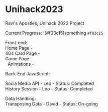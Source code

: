 # Unihack2023
Ravi's Apostles, Unihack 2023 Project

Current Progress:
![#f03c15]something `#f03c15`

Front-end: <br />
Home Page - <br />
404 Card Page - <br />
Game Page - <br />
&nbsp; Animations - <br />
 

Back-End JavaScript: <br />

Socia Media API - Leo - Status: Completed <br />
History Session - Leo - Status: Completed <br />

Data Handling: <br />
Transposing Data - David - Status: On-going <br />
